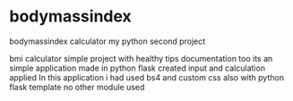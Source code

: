 # bodymassindex
bodymassindex calculator my python second project

bmi calculator simple project with healthy tips documentation too
its an simple application made in python flask created input and calculation applied
In this application i had used bs4 and custom css also with python flask template no other module used 


